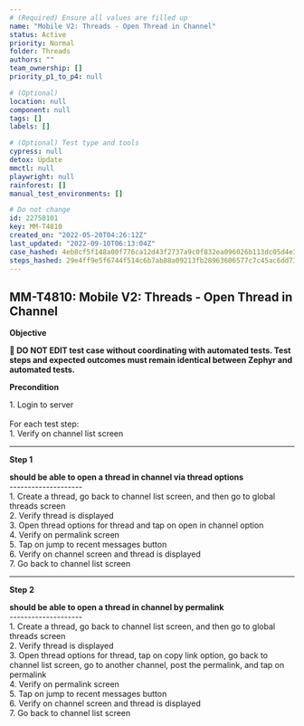 ```yaml
---
# (Required) Ensure all values are filled up
name: "Mobile V2: Threads - Open Thread in Channel"
status: Active
priority: Normal
folder: Threads
authors: ""
team_ownership: []
priority_p1_to_p4: null

# (Optional)
location: null
component: null
tags: []
labels: []

# (Optional) Test type and tools
cypress: null
detox: Update
mmctl: null
playwright: null
rainforest: []
manual_test_environments: []

# Do not change
id: 22758101
key: MM-T4810
created_on: "2022-05-20T04:26:12Z"
last_updated: "2022-09-10T06:13:04Z"
case_hashed: 4eb8cf5f148a00f776ca12d43f2737a9c0f832ea096026b113dc05d4e3265d51ef613db127f62b79421fecdb02257589
steps_hashed: 29e4ff9e5f6744f514c6b7ab88a09213fb28963606577c7c45ac6dd73ffc9622c80b4d68d3c84685616921947548c1be
---
```


<!-- (Auto-generated) Based on frontmatter's "key" and "name" -->

## MM-T4810: Mobile V2: Threads - Open Thread in Channel

**Objective**

**🛑 DO NOT EDIT test case without coordinating with automated tests. Test steps and expected outcomes must remain identical between Zephyr and automated tests.**

**Precondition**

1\. Login to server\
\
For each test step:\
1\. Verify on channel list screen

---

**Step 1**

**should be able to open a thread in channel via thread options**\
\--------------------\
1\. Create a thread, go back to channel list screen, and then go to global threads screen\
2\. Verify thread is displayed\
3\. Open thread options for thread and tap on open in channel option\
4\. Verify on permalink screen\
5\. Tap on jump to recent messages button\
6\. Verify on channel screen and thread is displayed\
7\. Go back to channel list screen

---

**Step 2**

**should be able to open a thread in channel by permalink**\
\--------------------\
1\. Create a thread, go back to channel list screen, and then go to global threads screen\
2\. Verify thread is displayed\
3\. Open thread options for thread, tap on copy link option, go back to channel list screen, go to another channel, post the permalink, and tap on permalink\
4\. Verify on permalink screen\
5\. Tap on jump to recent messages button\
6\. Verify on channel screen and thread is displayed\
7\. Go back to channel list screen
